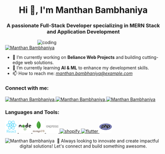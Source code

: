 <h1 align="center">Hi 👋, I'm Manthan Bambhaniya</h1>
<h3 align="center">A passionate Full-Stack Developer specializing in MERN Stack and Application Development</h3>

<img align="right" alt="coding" width="400" src="https://miro.medium.com/v2/resize:fit:679/1*yw0TnheAGN-LPneDaTlaxw.gif">

<p align="left"> 
  <a href="https://x.com/ManthanBambhan3" target="blank">
    <img src="https://img.shields.io/twitter/follow/manthan_bambhaniya?logo=twitter&style=for-the-badge" alt="Manthan Bambhaniya" />
  </a>
</p>

- 🔭 I’m currently working on **Beliance Web Projects** and building cutting-edge web solutions.
- 🌱 I’m currently learning **AI & ML** to enhance my development skills.
- 📫 How to reach me: *manthan.bambhaniya@example.com*

<h3 align="left">Connect with me:</h3>
<p align="left">
  <a href="https://x.com/ManthanBambhan3" target="_blank">
    <img align="center" src="https://raw.githubusercontent.com/rahuldkjain/github-profile-readme-generator/master/src/images/icons/Social/twitter.svg" alt="Manthan Bambhaniya" height="30" width="40" />
  </a>
  <a href="https://www.linkedin.com/in/manthan-bambhaniya-0bb15a269/" target="blank">
    <img align="center" src="https://raw.githubusercontent.com/rahuldkjain/github-profile-readme-generator/master/src/images/icons/Social/linked-in-alt.svg" alt="Manthan Bambhaniya" height="30" width="40" />
  </a>
  <a href="https://www.facebook.com/profile.php?id=100068633181539" target="blank">
    <img align="center" src="https://raw.githubusercontent.com/rahuldkjain/github-profile-readme-generator/master/src/images/icons/Social/facebook.svg" alt="Manthan Bambhaniya" height="30" width="40" />
  </a>
</p>

<h3 align="left">Languages and Tools:</h3>
<p align="left"> 
  <a href="https://reactjs.org/" target="_blank" rel="noreferrer"> 
    <img src="https://raw.githubusercontent.com/devicons/devicon/master/icons/react/react-original-wordmark.svg" alt="react" width="40" height="40"/> 
  </a>
  <a href="https://nodejs.org" target="_blank" rel="noreferrer"> 
    <img src="https://raw.githubusercontent.com/devicons/devicon/master/icons/nodejs/nodejs-original-wordmark.svg" alt="nodejs" width="40" height="40"/> 
  </a>
  <a href="https://www.mongodb.com/" target="_blank" rel="noreferrer"> 
    <img src="https://raw.githubusercontent.com/devicons/devicon/master/icons/mongodb/mongodb-original-wordmark.svg" alt="mongodb" width="40" height="40"/> 
  </a>
  <a href="https://expressjs.com" target="_blank" rel="noreferrer"> 
    <img src="https://raw.githubusercontent.com/devicons/devicon/master/icons/express/express-original-wordmark.svg" alt="express" width="40" height="40"/> 
  </a>
  <a href="https://www.shopify.com/" target="_blank" rel="noreferrer"> 
    <img src="https://cdn.worldvectorlogo.com/logos/shopify.svg" alt="shopify" width="40" height="40"/> 
  </a>
  <a href="https://flutter.dev/" target="_blank" rel="noreferrer"> 
    <img src="https://www.vectorlogo.zone/logos/flutterio/flutterio-icon.svg" alt="flutter" width="40" height="40"/> 
  </a>
  <a href="https://www.php.net/" target="_blank" rel="noreferrer"> 
    <img src="https://raw.githubusercontent.com/devicons/devicon/master/icons/php/php-original.svg" alt="php" width="40" height="40"/> 
  </a>
</p>

<p>
  <img align="left" src="https://github-readme-stats.vercel.app/api/top-langs?username=manthanbambhaniya&show_icons=true&locale=en&layout=compact" alt="Manthan Bambhaniya" />
</p>

<p align="center">
  🚀 Always looking to innovate and create impactful digital solutions! Let's connect and build something awesome.
</p>
